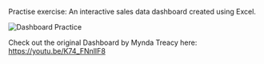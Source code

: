 Practise exercise: An interactive sales data dashboard created using Excel.  

![Dashboard Practice](https://github.com/alccrts/Data_Visualizations/assets/138128361/3780893d-511d-4e25-b9ed-0c28095aabad)

Check out the original Dashboard by Mynda Treacy here: https://youtu.be/K74_FNnlIF8 
